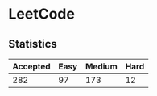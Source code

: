# LeetCode

## Statistics

| Accepted | Easy | Medium | Hard |
| -------- | ---- | ------ | ---- |
| 282      | 97   | 173    | 12   |
